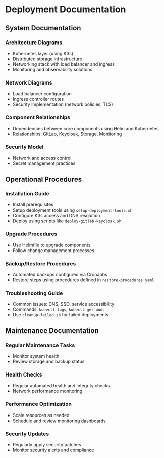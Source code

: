 # Deployment Documentation

## System Documentation

### Architecture Diagrams
- Kubernetes layer (using K3s)
- Distributed storage infrastructure
- Networking stack with load balancer and ingress
- Monitoring and observability solutions

### Network Diagrams
- Load balancer configuration
- Ingress controller routes
- Security implementation (network policies, TLS)

### Component Relationships
- Dependencies between core components using Helm and Kubernetes
- Relationships: GitLab, Keycloak, Storage, Monitoring

### Security Model
- Network and access control
- Secret management practices

## Operational Procedures

### Installation Guide
- Install prerequisites
- Setup deployment tools using `setup-deployment-tools.sh`
- Configure K3s access and DNS resolution
- Deploy using scripts like `deploy-gitlab-keycloak.sh`

### Upgrade Procedures
- Use Helmfile to upgrade components
- Follow change management processes

### Backup/Restore Procedures
- Automated backups configured via CronJobs
- Restore steps using procedures defined in `restore-procedures.yaml`

### Troubleshooting Guide
- Common issues: DNS, SSO, service accessibility
- Commands: `kubectl logs`, `kubectl get pods`
- Use `cleanup-failed.sh` for failed deployments

## Maintenance Documentation

### Regular Maintenance Tasks
- Monitor system health
- Review storage and backup status

### Health Checks
- Regular automated health and integrity checks
- Network performance monitoring

### Performance Optimization
- Scale resources as needed
- Schedule and review monitoring dashboards

### Security Updates
- Regularly apply security patches
- Monitor security alerts and compliance
